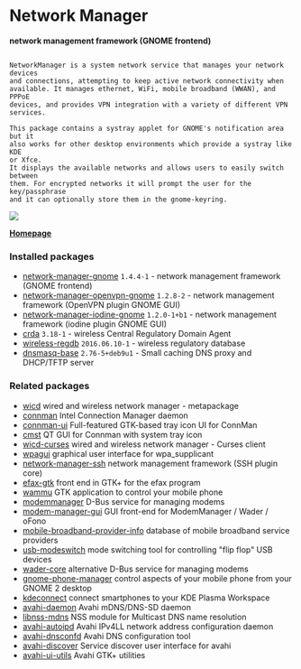 # Network Manager

__network management framework (GNOME frontend)__

```

NetworkManager is a system network service that manages your network devices
and connections, attempting to keep active network connectivity when
available. It manages ethernet, WiFi, mobile broadband (WWAN), and PPPoE
devices, and provides VPN integration with a variety of different VPN
services.

This package contains a systray applet for GNOME's notification area but it
also works for other desktop environments which provide a systray like KDE
or Xfce.
It displays the available networks and allows users to easily switch between
them. For encrypted networks it will prompt the user for the key/passphrase
and it can optionally store them in the gnome-keyring.

```

[![](https://screenshots.debian.net/thumbnail-with-version/network-manager-gnome/9001)](https://screenshots.debian.net/screenshot-with-version/network-manager-gnome/9001)



**[Homepage](https://www.gnome.org/projects/NetworkManager/)**

### Installed packages

* [network-manager-gnome](https://packages.debian.org/stretch/network-manager-gnome) `1.4.4-1` - network management framework (GNOME frontend)
* [network-manager-openvpn-gnome](https://packages.debian.org/stretch/network-manager-openvpn-gnome) `1.2.8-2` - network management framework (OpenVPN plugin GNOME GUI)
* [network-manager-iodine-gnome](https://packages.debian.org/stretch/network-manager-iodine-gnome) `1.2.0-1+b1` - network management framework (iodine plugin GNOME GUI)
* [crda](https://packages.debian.org/stretch/crda) `3.18-1` - wireless Central Regulatory Domain Agent
* [wireless-regdb](https://packages.debian.org/stretch/wireless-regdb) `2016.06.10-1` - wireless regulatory database
* [dnsmasq-base](https://packages.debian.org/stretch/dnsmasq-base) `2.76-5+deb9u1` - Small caching DNS proxy and DHCP/TFTP server

### Related packages

 * [wicd](https://packages.debian.org/stretch/wicd) wired and wireless network manager - metapackage
 * [connman](https://packages.debian.org/stretch/connman) Intel Connection Manager daemon
 * [connman-ui](https://packages.debian.org/stretch/connman-ui) Full-featured GTK-based tray icon UI for ConnMan
 * [cmst](https://packages.debian.org/stretch/cmst) QT GUI for Connman with system tray icon
 * [wicd-curses](https://packages.debian.org/stretch/wicd-curses) wired and wireless network manager - Curses client
 * [wpagui](https://packages.debian.org/stretch/wpagui) graphical user interface for wpa_supplicant
 * [network-manager-ssh](https://packages.debian.org/stretch/network-manager-ssh) network management framework (SSH plugin core)
 * [efax-gtk](https://packages.debian.org/stretch/efax-gtk) front end in GTK+ for the efax program
 * [wammu](https://packages.debian.org/stretch/wammu) GTK application to control your mobile phone
 * [modemmanager](https://packages.debian.org/stretch/modemmanager) D-Bus service for managing modems
 * [modem-manager-gui](https://packages.debian.org/stretch/modem-manager-gui) GUI front-end for ModemManager / Wader / oFono
 * [mobile-broadband-provider-info](https://packages.debian.org/stretch/mobile-broadband-provider-info) database of mobile broadband service providers
 * [usb-modeswitch](https://packages.debian.org/stretch/usb-modeswitch) mode switching tool for controlling "flip flop" USB devices
 * [wader-core](https://packages.debian.org/stretch/wader-core) alternative D-Bus service for managing modems
 * [gnome-phone-manager](https://packages.debian.org/stretch/gnome-phone-manager) control aspects of your mobile phone from your GNOME 2 desktop
 * [kdeconnect](https://packages.debian.org/stretch/kdeconnect) connect smartphones to your KDE Plasma Workspace
 * [avahi-daemon](https://packages.debian.org/stretch/avahi-daemon) Avahi mDNS/DNS-SD daemon
 * [libnss-mdns](https://packages.debian.org/stretch/libnss-mdns) NSS module for Multicast DNS name resolution
 * [avahi-autoipd](https://packages.debian.org/stretch/avahi-autoipd) Avahi IPv4LL network address configuration daemon
 * [avahi-dnsconfd](https://packages.debian.org/stretch/avahi-dnsconfd) Avahi DNS configuration tool
 * [avahi-discover](https://packages.debian.org/stretch/avahi-discover) Service discover user interface for avahi
 * [avahi-ui-utils](https://packages.debian.org/stretch/avahi-ui-utils) Avahi GTK+ utilities
